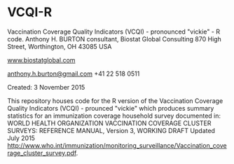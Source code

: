 # VCQI-R
Vaccination Coverage Quality Indicators (VCQI) - pronounced "vickie" - R code.
Anthony H. BURTON
consultant, 
Biostat Global Consulting
870 High Street, Worthington, OH 43085 USA

www.biostatglobal.com 

anthony.h.burton@gmail.com
+41 22 518 0511

Created: 3 November 2015

This repository houses code for the R version of the Vaccination Coverage Quality Indicators (VCQI) - prounced "vickie" which produces summary statistics for an immunization coverage household survey documented in: WORLD HEALTH ORGANIZATION
VACCINATION COVERAGE CLUSTER SURVEYS: REFERENCE MANUAL, Version 3, WORKING DRAFT Updated July 2015 http://www.who.int/immunization/monitoring_surveillance/Vaccination_coverage_cluster_survey.pdf.


